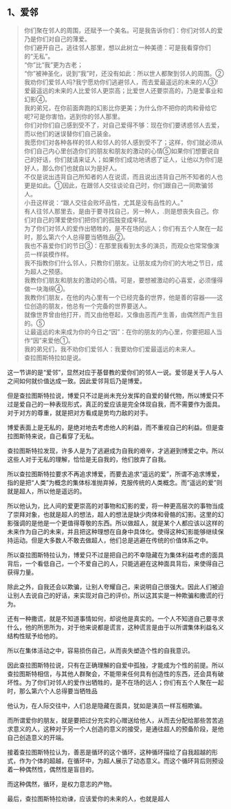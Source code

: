 <h2>1、爱邻</h2><blockquote data-pid="zkowkMFp">你们聚在邻人的周围，还赋予一个美名。可是我告诉你们：你们对邻人的爱乃是你们对自己的薄爱。<br>你们避开自己，逃往邻人那里，想以此树立一种美德：可是我看穿你们的“无私”。<br>“你”比“我”更为古老；<br>“你”被神圣化，说到“我”时，还没有如此：所以世人都聚到邻人的周围。②<br>我劝你们爱邻人吗?我宁愿劝你们逃避邻人，而去爱最遥远的未来的人③!<br>爱最遥远的未来的人比爱邻人更崇高；比爱世人还要崇高的，乃是爱事业和幻影④。<br>我的弟兄，在你前面奔跑的幻影比你更美；为什么你不把你的肉和骨给它呢?可是你害怕，逃到你的邻人那里。<br>你们对你们自己感到受不了，对自己爱得不够：现在你们要诱惑邻人去爱，而以他们的迷误替你们自己装金。<br>我愿你们对各种各样的邻人和邻人的邻人感到受不了；这样，你们就必须从你们自己内心里创造你们的朋友和朋友的激动的心情⑤如果你们想要说自己的好话，你们就请来证人；如果你们成功地诱惑了证人，让他以为你们是好人，那么你们也就自以为是好人。<br>不仅是说出违背自己所知者的人在说谎，而且说出违背自己所不知者的人也更是如此。①因此，在跟邻人交往谈论自己时，你们跟自己一同欺骗邻人。<br>小丑这样说：“跟人交往会败坏品性，尤其是没有品性的人。”<br>有人往邻人那里去，是由于要寻找自己，另一种人，.则是想丧失自己。你们对自己的薄爱使你们把你们的孤独变成牢狱。<br>为了你们对邻人的爱作出牺牲的，是不在场的远人；你们有五个人聚在一起时，那么第六个人总得要当牺牲品②。<br>我也不喜爱你们的节日③：在那里我看到太多的演员，而观众也常常像演员一样装模作样。<br>我不指教你们什么邻人，只教你们朋友。让朋友成为你们的大地之节日，成为超人之预感。<br>我教你们朋友和朋友的激动的心情。可是，要想被激动的心喜爱，必须懂得做一块海绵④。<br>我教你们朋友，在他的内心里有一个已经完备的世界，他是善的容器——这位创造的朋友，他总有一个完备的世界要送人。<br>就像世界曾由他打开，而又由他卷起，又像由恶而产生善，由偶然而产生目的。⑤<br>让最遥远的未来成为你的今日之“因”：在你的朋友的内心里，你要把超人当作“因”来爱他①。<br>我的弟兄们，我不劝你们爱邻人：我要劝你们爱最遥远的未来人。<br>查拉图斯特拉如是说。</blockquote><p data-pid="wZaCfg1D">这一节讲的是“爱邻”，显然对应于基督教的爱你们的邻人一说。爱邻是关于人与人之间如何就价值达成一致。因此爱邻背后乃是博爱。</p><p data-pid="_xPkK32K">但是查拉图斯特拉说，博爱只不过是尚未充分发挥的自爱的替代物，所以博爱只不过是爱自己的一种表现形式，真正的爱应该是完全体现自我，而不需要作为面具。对于对方的尊重，就是把对方看成是势均力敌的对手。</p><p data-pid="5aPRG2y9">博爱表面上是无私的，是绝对地去考虑他人的利益，而不重视自己的利益。但是查拉图斯特来说，自己看穿了无私。</p><p data-pid="DDSwYb77">查拉图斯特拉发现，许多人是为了逃避成为自我的艰辛，才逃避到博爱之中。所以这些人对于无私的理解，恰恰是无自我的，他们放弃了自我。</p><p data-pid="AhyKz5iA">所以查拉图斯特拉要求不再追求博爱，而要去追求“遥远的爱”，所谓不追求博爱，指的是把“人类”为概念的集体标准抛弃掉，克服传统的人类概念。而“遥远的爱”则就是超人，所以他是遥远的。</p><p data-pid="Df-cJERi">所以他认为，比人间的爱更崇高的对事物和幻影的爱，将一种更高层次的事物当成了崇拜对象，也就是超人的想法，超人的想法是缺少肉体和骨骼的幻影。这里的幻影强调的是他是一个更值得尊敬的东西。所以做超人，就是某个人都应该以这样的未来作为自己的未来，并且把这种理想在自身中具体化。使得这种幻影能够继续保持运动。但是大多数人不敢去做超人，他们总是逃避在传统的价值体系之中。</p><p data-pid="siQS9CFR">所以查拉图斯特拉认为，博爱只不过是把自己的不幸隐藏在为集体利益考虑的面具背后，一个看低自己，一个不爱自己的人，只能逃避在这种面具背后，来使得自己获得力量。</p><p data-pid="MZjtXhlq">除此之外，自我还会以欺骗，让别人夸耀自己，来说明自己很强大。因此人们被迫让别人去说自己的好话，来实现对自己的评价。所以这其实是一种欺骗和撒谎的行为。</p><p data-pid="XBFpT9hu">还有一种撒谎，就是不知道事情如何，却说他是真实的。一个人不知道自己要寻求什么，他的所思所为，对于他来说都是谎言，这种谎言是由于以所谓集体利益名义结构性赋予给他的。</p><p data-pid="tLhrjkDw">所以在集体活动之中，容易损伤自己，从而丧失塑造个性的自我意识。</p><p data-pid="MOp_R8M2">因此查拉图斯特拉说，只有在正确理解的自爱中孤独，才能成为个性的前提。所以查拉图斯特相信，与其他人群聚会，不能带来任何具有创造性的东西，还会具有破坏性。为了你们对邻人的爱作出牺牲的，是不在场的远人；你们有五个人聚在一起时，那么第六个人总得要当牺牲品</p><p data-pid="pUrq5tMF">他认为，在人际交往中，人们总是隐藏在面具，犹如是演员一样互相欺骗。</p><p data-pid="QvR7w3x5">而所谓爱你的朋友，就是要把过分充实的心赠送给他人，从而去分配给那些苦苦追求意义的人，这种对于另一个人创造的意义的接受，是通往超人的预备阶段，是他自己创造意义的开端。</p><p data-pid="kHWkhG1F">接着查拉图斯特拉认为，善恶是循环的这个循环，这种循环描绘了自我超越的形式，作为个体的超越，在循环中，为超人展示了动态意义。而这个循环背后则预设着一种偶然性，偶然性是盲目的。</p><p data-pid="rEFb6-IP">而这种偶然，循环，是权力意志的产物。</p><p data-pid="Sfut1IuD">最后，查拉图斯特拉劝谏，应该爱你的未来的人，也就是超人</p><p></p>